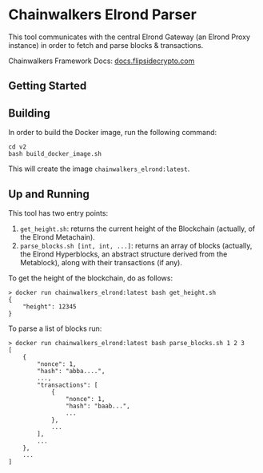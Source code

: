 # Chainwalkers Elrond Parser

This tool communicates with the central Elrond Gateway (an Elrond Proxy instance) in order to fetch and parse blocks & transactions.

Chainwalkers Framework Docs: [docs.flipsidecrypto.com](https://docs.flipsidecrypto.com)

## Getting Started

## Building

In order to build the Docker image, run the following command:

```shell
cd v2
bash build_docker_image.sh 
```

This will create the image `chainwalkers_elrond:latest`.

## Up and Running

This tool has two entry points:

1. `get_height.sh`: returns the current height of the Blockchain (actually, of the Elrond Metachain).
2. `parse_blocks.sh [int, int, ...]`: returns an array of blocks (actually, the Elrond Hyperblocks, an abstract structure derived from the Metablock), along with their transactions (if any).

To get the height of the blockchain, do as follows:

```shell
> docker run chainwalkers_elrond:latest bash get_height.sh
{
    "height": 12345
}
```

To parse a list of blocks run:

```shell
> docker run chainwalkers_elrond:latest bash parse_blocks.sh 1 2 3
[
    {
        "nonce": 1,
        "hash": "abba....",
        ...,
        "transactions": [
            {
                "nonce": 1,
                "hash": "baab...",
                ...
            },
            ...
        ],
        ...
    },
    ...
]
```
